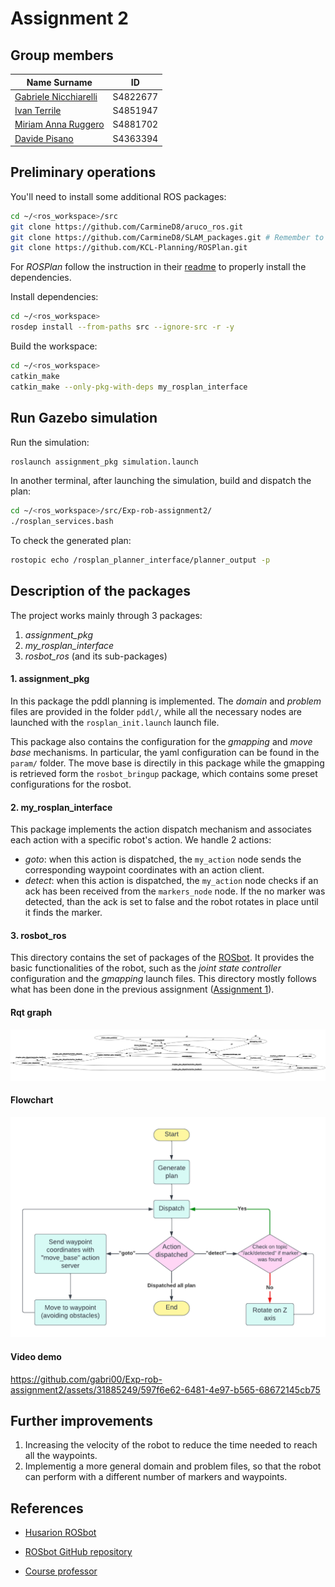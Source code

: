 # Assignment 2

## Group members

| Name Surname          | ID       |
| --------------------- | -------- |
| [Gabriele Nicchiarelli](https://github.com/gabri00) | S4822677 |
| [Ivan Terrile](https://github.com/Ivanterry00)         | S4851947 |
| [Miriam Anna Ruggero](https://github.com/Miryru)   | S4881702 |
| [Davide Pisano](https://github.com/DavidePisano)        | S4363394 |

## Preliminary operations

You'll need to install some additional ROS packages:

```bash
cd ~/<ros_workspace>/src
git clone https://github.com/CarmineD8/aruco_ros.git
git clone https://github.com/CarmineD8/SLAM_packages.git # Remember to switch to noetic branch
git clone https://github.com/KCL-Planning/ROSPlan.git
```

For *ROSPlan* follow the instruction in their [readme](https://github.com/KCL-Planning/ROSPlan/blob/master/README.md) to properly install the dependencies.

Install dependencies:

```bash
cd ~/<ros_workspace>
rosdep install --from-paths src --ignore-src -r -y
```

Build the workspace:

```bash
cd ~/<ros_workspace>
catkin_make
catkin_make --only-pkg-with-deps my_rosplan_interface
```

## Run Gazebo simulation

Run the simulation:

```bash
roslaunch assignment_pkg simulation.launch
```

In another terminal, after launching the simulation, build and dispatch the plan:
```bash
cd ~/<ros_workspace>/src/Exp-rob-assignment2/
./rosplan_services.bash
```

To check the generated plan:
```bash
rostopic echo /rosplan_planner_interface/planner_output -p
```

## Description of the packages

The project works mainly through 3 packages:
1. *assignment_pkg*
2. *my_rosplan_interface*
3. *rosbot_ros* (and its sub-packages)

#### 1. assignment_pkg

In this package the pddl planning is implemented. The *domain* and *problem* files are provided in the folder `pddl/`, while all the necessary nodes are launched with the `rosplan_init.launch` launch file.

This package also contains the configuration for the *gmapping* and *move base* mechanisms. In particular, the yaml configuration can be found in the `param/` folder. The move base is directily in this package while the gmapping is retrieved form the `rosbot_bringup` package, which contains some preset configurations for the rosbot.

#### 2. my_rosplan_interface

This package implements the action dispatch mechanism and associates each action with a specific robot's action.
We handle 2 actions:
- *goto*: when this action is dispatched, the `my_action` node sends the corresponding waypoint coordinates with an action client.
- *detect*: when this action is dispatched, the `my_action` node checks if an ack has been received from the `markers_node` node. If the no marker was detected, than the ack is set to false and the robot rotates in place until it finds the marker.

#### 3. rosbot_ros

This directory contains the set of packages of the [ROSbot](https://husarion.com/manuals/rosbot/).
It provides the basic functionalities of the robot, such as the *joint state controller* configuration and the *gmapping* launch files.
This directory mostly follows what has been done in the previous assignment ([Assignment 1](https://github.com/gabri00/Exp-rob-assignment1)).

#### Rqt graph

![Gazebo rqt](media/rqt_graph.png)

#### Flowchart

![Flowchart](media/flowchart.png)

#### Video demo

https://github.com/gabri00/Exp-rob-assignment2/assets/31885249/597f6e62-6481-4e97-b565-68672145cb75

## Further improvements

1. Increasing the velocity of the robot to reduce the time needed to reach all the waypoints.
2. Implementig a more general domain and problem files, so that the robot can perform with a different number of markers and waypoints.

## References

- [Husarion ROSbot](https://husarion.com/manuals/rosbot/)

- [ROSbot GitHub repository](https://github.com/husarion/rosbot_ros/)

- [Course professor](https://github.com/CarmineD8/)
